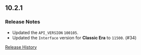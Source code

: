 ## 10.2.1

### Release Notes

- Updated the `API_VERSION` `100105`.
- Updated the `Interface` version for **Classic Era** to `11500`. (#34)

[Release History](https://github.com/SFX-WoW/Masque_Onyx/wiki/History)
